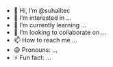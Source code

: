 - 👋 Hi, I’m @suhailtec
- 👀 I’m interested in ...
- 🌱 I’m currently learning ...
- 💞️ I’m looking to collaborate on ...
- 📫 How to reach me ...
- 😄 Pronouns: ...
- ⚡ Fun fact: ...

<!---
suhailtec/suhailtec is a ✨ special ✨ repository because its `README.md` (this file) appears on your GitHub profile.
You can click the Preview link to take a look at your changes.
--->
